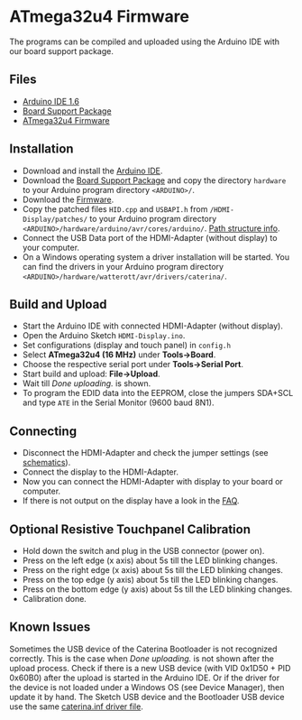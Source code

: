 # ATmega32u4 Firmware
The programs can be compiled and uploaded using the Arduino IDE with our board support package.

## Files
* [Arduino IDE 1.6](http://arduino.cc/en/Main/Software)
* [Board Support Package](https://github.com/watterott/wattuino/raw/master/src/Arduino/Arduino.zip)
* [ATmega32u4 Firmware](https://github.com/watterott/HDMI-Display/archive/master.zip)


## Installation
* Download and install the [Arduino IDE](http://arduino.cc/en/Main/Software).
* Download the [Board Support Package](https://github.com/watterott/wattuino/raw/master/src/Arduino/Arduino.zip) and copy the directory ```hardware``` to your Arduino program directory ```<ARDUINO>/```.
* Download the [Firmware](https://github.com/watterott/HDMI-Display/archive/master.zip).
* Copy the patched files ```HID.cpp``` and ```USBAPI.h``` from ```/HDMI-Display/patches/``` to your Arduino program directory ```<ARDUINO>/hardware/arduino/avr/cores/arduino/```.
  [Path structure info](https://github.com/watterott/HDMI-Display/raw/master/src/HDMI-Display/patches/readme.png).
* Connect the USB Data port of the HDMI-Adapter (without display) to your computer.
* On a Windows operating system a driver installation will be started. You can find the drivers in your Arduino program directory ```<ARDUINO>/hardware/watterott/avr/drivers/caterina/```.


## Build and Upload
* Start the Arduino IDE with connected HDMI-Adapter (without display).
* Open the Arduino Sketch ```HDMI-Display.ino```.
* Set configurations (display and touch panel) in ```config.h```
* Select **ATmega32u4 (16 MHz)** under **Tools->Board**.
* Choose the respective serial port under **Tools->Serial Port**.
* Start build and upload: **File->Upload**.
* Wait till *Done uploading.* is shown.
* To program the EDID data into the EEPROM, close the jumpers SDA+SCL and type ```ATE``` in the Serial Monitor (9600 baud 8N1).


## Connecting
* Disconnect the HDMI-Adapter and check the jumper settings (see [schematics](https://github.com/watterott/HDMI-Display/tree/master/pcb)).
* Connect the display to the HDMI-Adapter.
* Now you can connect the HDMI-Adapter with display to your board or computer.
* If there is not output on the display have a look in the [FAQ](https://github.com/watterott/HDMI-Display/blob/master/docu/FAQ.md).


## Optional Resistive Touchpanel Calibration
* Hold down the switch and plug in the USB connector (power on).
* Press on the left edge (x axis) about 5s till the LED blinking changes.
* Press on the right edge (x axis) about 5s till the LED blinking changes.
* Press on the top edge (y axis) about 5s till the LED blinking changes.
* Press on the bottom edge (y axis) about 5s till the LED blinking changes.
* Calibration done.


## Known Issues
Sometimes the USB device of the Caterina Bootloader is not recognized correctly.
This is the case when *Done uploading.* is not shown after the upload process.
Check if there is a new USB device (with VID 0x1D50 + PID 0x60B0) after the upload is started in the Arduino IDE.
Or if the driver for the device is not loaded under a Windows OS (see Device Manager), then update it by hand.
The Sketch USB device and the Bootloader USB device use the same [caterina.inf driver file](https://github.com/watterott/wattuino/raw/master/src/Caterina/Caterina.inf).
